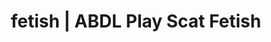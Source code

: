 ---
categories:
- Body Positivity
- Lingerie Art
- Vintage Boudoir
- Nerdy Seduction
- Sapphic Desires
image: /assets/images/1747714217268.jpg
layout: post
schema:
  description: Premium adult content featuring ABDL Play, Scat Fetish. High-quality
    images with sensual themes.
  keywords:
  - Mindful Kink
  - Alt Romance
  - Virtual Sex
  - ABDL Play
  - Slow Burn
  - ASMR Erotica
  - Scat Fetish
  name: 1747714217268 | ABDL Play Scat Fetish
  type: VisualArtwork
seo:
  description: Featured content with high-quality ABDL Play, Scat Fetish. HD images
    available.
  keywords: ABDL Play, Scat Fetish
  og_image: /assets/images/1747714217268.jpg
  schema_type: VisualArtwork
tags:
- '#fetish'
- ABDL Play
- Scat Fetish
title: fetish | ABDL Play Scat Fetish
---